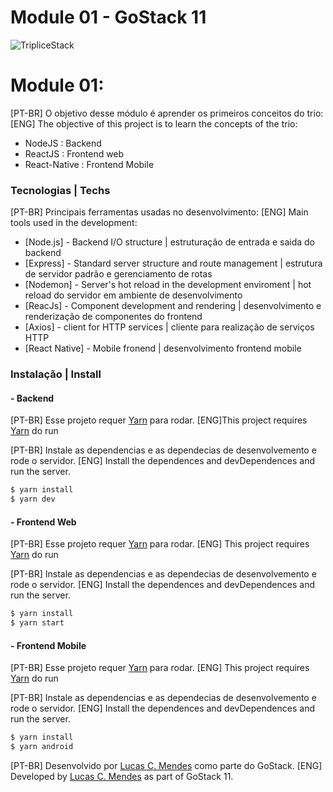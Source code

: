 # Module 01 - GoStack 11

![TripliceStack](https://hackernoon.com/hn-images/1*-NOQtyJAGQ1RNC3iVt_thA.png)


# Module 01:

[PT-BR] O objetivo desse módulo é aprender os primeiros conceitos do trio:
[ENG] The objective of this project is to learn the concepts of the trio:

  - NodeJS : Backend
  - ReactJS : Frontend web
  - React-Native : Frontend Mobile


### Tecnologias | Techs

[PT-BR] Principais ferramentas usadas no desenvolvimento:
[ENG] Main tools used in the development:

* [Node.js] - Backend I/O structure | estruturação de entrada e saida do backend
* [Express] - Standard server structure and route management | estrutura de servidor padrão e gerenciamento de rotas
* [Nodemon] - Server's hot reload in the development enviroment | hot reload do servidor em ambiente de desenvolvimento
* [ReacJs] - Component development and rendering | desenvolvimento e renderização de componentes do frontend
* [Axios] - client for HTTP services | cliente para realização de serviços HTTP
* [React Native] - Mobile fronend | desenvolvimento frontend mobile

### Instalação | Install

#### - Backend
[PT-BR] Esse projeto requer [Yarn](https://yarnpkg.com/) para rodar.
[ENG]This project requires [Yarn](https://yarnpkg.com/) do run

[PT-BR] Instale as dependencias e as dependecias de desenvolvemento e rode o servidor.
[ENG] Install the dependences and devDependences and run the server.

```sh
$ yarn install 
$ yarn dev
```

#### - Frontend Web
[PT-BR] Esse projeto requer [Yarn](https://yarnpkg.com/) para rodar.
[ENG] This project requires [Yarn](https://yarnpkg.com/) do run

[PT-BR] Instale as dependencias e as dependecias de desenvolvemento e rode o servidor.
[ENG] Install the dependences and devDependences and run the server.

```sh
$ yarn install 
$ yarn start
```

#### - Frontend Mobile

[PT-BR] Esse projeto requer [Yarn](https://yarnpkg.com/) para rodar.
[ENG] This project requires [Yarn](https://yarnpkg.com/) do run

[PT-BR] Instale as dependencias e as dependecias de desenvolvemento e rode o servidor.
[ENG] Install the dependences and devDependences and run the server.

```sh
$ yarn install 
$ yarn android
```

[PT-BR] Desenvolvido por [Lucas C. Mendes](https://github.com/LordMendes) como parte do GoStack.
[ENG] Developed by [Lucas C. Mendes](https://github.com/LordMendes) as part of GoStack 11.